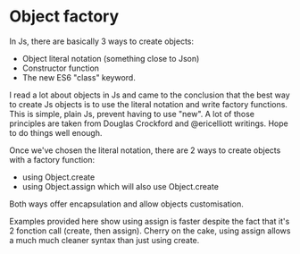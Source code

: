 # Object factory

In Js, there are basically 3 ways to create objects:
- Object literal notation (something close to Json)
- Constructor function
- The new ES6 "class" keyword.

I read a lot about objects in Js and came to the conclusion that the best way to create Js objects is to use the literal notation and write factory functions. This is simple, plain Js, prevent having to use "new". A lot of those principles are taken from Douglas Crockford and @ericelliott writings. Hope to do things well enough.

Once we've chosen the literal notation, there are 2 ways to create objects with a factory function:
- using Object.create
- using Object.assign which will also use Object.create
 
Both ways offer encapsulation and allow objects customisation.

Examples provided here show using assign is faster despite the fact that it's 2 fonction call (create, then assign). Cherry on the cake, using assign allows a much much cleaner syntax than just using create.
